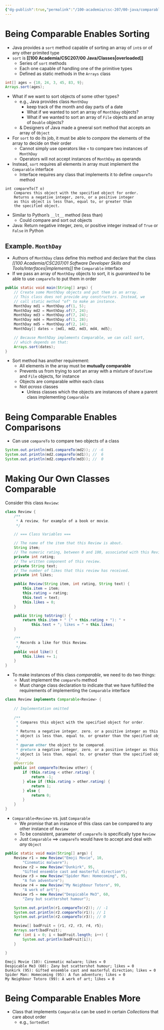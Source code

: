 ```yaml
---
{"dg-publish":true,"permalink":"/100-academia/csc-207/00-java/comparable/","tags":["#cs","#java","#lecture","#note","university"],"created":"2024-10-05T20:33:03.614-04:00","updated":"2024-10-05T23:25:14.986-04:00"}
---
```



# Being Comparable Enables Sorting

- Java provides a `sort` method capable of sorting an array of `int`s or of any other primited type
- `sort` is **[[100 Academia/CSC207/00 Java/Classes\|overloaded]]**
    - Series of `sort` methods
    - Each one capable of handling one of the primitive types
    - Defined as static methods in the `Arrays` class

```java
int[] ages = {10, 24, 3, 45, 83, 9};
Arrays.sort(ages);
```

- What if we want to sort objects of some other types?
    - e.g., Java provides class `MonthDay`
        - keep track of the month and day parts of a date
        - What if we wanted to sort an array of `MonthDay` objects?
        - What if we wanted to sort an array of `File` objects and an array of `Double` objects?
    - & Designers of Java made a gneeral sort method that accepts an array of `Object`
- For `sort` to do its job, it must be able to *compare* the elements of the array to decide on their order
    - Cannot simply use operators like `<` to compare two instances of `MonthDay`
    - Operators will not accept instances of `MonthDay` as operands
- Instead, `sort` requires all elements in array must implement the `Comparable` interface
    - Interface requires any class that implements it to define `compareTo` method

```
int compareTo(T o)
    Compares this object with the specified object for order.
    Returns a negative integer, zero, or a positive integer
    as this object is less than, equal to, or greater than
    the specified object.
```

- Similar to Python’s `__lt__` method (less than)
    - Could compare and sort out objects
- Java: Return negative integer, zero, or positive integer instead of `True` or `False` in Python

## Example. `MonthDay`

- Authors of `MonthDay` class define this method and declare that the class *[[100 Academia/CSC207/01 Software Developer Skills and Tools/Interfaces\|implements]]* the `Comparable` interface
- If we pass an array of `MonthDay` objects to sort, it is *guaranteed* to be able to use `compareTo` to put them in order

```java
public static void main(String[] args) {
    // Create some MonthDay objects and put them in an array.
    // This class does not provide any constructors. Instead, we
    // call static method "of" to make an instance.
    MonthDay md1 = MonthDay.of(1, 5);
    MonthDay md2 = MonthDay.of(7, 24);
    MonthDay md3 = MonthDay.of(7, 24);
    MonthDay md4 = MonthDay.of(1, 28);
    MonthDay md5 = MonthDay.of(2, 14);
    MonthDay[] dates = {md1, md2, md3, md4, md5};

    // Because MonthDay implements Comparable, we can call sort,
    // which depends on that:
    Arrays.sort(dates);
}
```

- Sort method has another requirement:
    - All elements in the array must be **mutually comparable**
    - Prevents us from trying to sort an array with a mixture of `DateTime` and `File` objects, for instance
    - Objects are comparable *within* each class
    - Not *across* classes
        - Unless classes which the objects are instances of share a parent class implementing `Comparable`

# Being Comparable Enables Comparisons

- Can use `compareTo` to compare two objects of a class

```java
System.out.println(md1.compareTo(md2)); // -6
System.out.println(md2.compareTo(md1)); //  6
System.out.println(md2.compareTo(md3)); //  0
```

# Making Our Own Classes Comparable

Consider this class `Review`:

```java
class Review {
    /**
     * A review, for example of a book or movie.
     */

    // === Class Variables ===

    // The name of the item that this Review is about.
    String item;
    // The numeric rating, between 0 and 100, associated with this Review.
    private int rating;
    // The written component of this review.
    private String text;
    // The number of likes that this review has received.
    private int likes;

    public Review(String item, int rating, String text) {
        this.item = item;
        this.rating = rating;
        this.text = text;
        this.likes = 0;
    }

    public String toString() {
        return this.item + " (" + this.rating + "): " +
            this.text + "; likes = " + this.likes;
    }

    /**
     * Records a like for this Review.
     */
    public void like() {
        this.likes += 1;
    }
}
```

- To make instances of this class *comparable*, we need to do two things:
    - Must implement the `compareTo` method
    - Must change class declaration to indicate that we have fulfilled the requirements of implementing the `Comparable` interface

```java
class Review implements Comparable<Review> {
    
    // Implementation omitted
    
    /**
     * Compares this object with the specified object for order.
     *
     * Returns a negative integer, zero, or a positive integer as this
     * object is less than, equal to, or greater than the specified object.
     *
     * @param other the object to be compared.
     * @return a negative integer, zero, or a positive integer as this
     * object is less than, equal to, or greater than the specified object.
     */
    @Override
    public int compareTo(Review other) {
        if (this.rating < other.rating) {
            return -1;
        } else if (this.rating > other.rating) {
            return 1;
        } else {
            return 0;
        }
    }
}
```

- `Comparable<Review>` vs. just `Comparable`
    - We *promise* that an instance of this class can be compared to any other instance of `Review`
    - To be consistent, parameter of `compareTo` is specifically type `Review`
    - Just `Comparable` $\implies$ `compareTo` would have to accept and deal with *any* `Object`

```java
public static void main(String[] args) {
    Review r1 = new Review("Emoji Movie", 10,
        "Cinematic malware");
    Review r2 = new Review("Dunkirk", 95,
        "Gifted ensemble cast and masterful direction");
    Review r3 = new Review("Spider Man: Homecoming", 95,
        "A fun adventure");
    Review r4 = new Review("My Neighbour Totoro", 99,
        "A work of art");
    Review r5 = new Review("Despicable Me3", 60,
        "Zany but scattershot humour");

    System.out.println(r1.compareTo(r2)); // -1
    System.out.println(r2.compareTo(r1)); // 1
    System.out.println(r2.compareTo(r3)); // 0

    Review[] badFruit = {r1, r2, r3, r4, r5};
    Arrays.sort(badFruit);
    for (int i = 0; i < badFruit.length; i++) {
        System.out.println(badFruit[i]);
    }

}
```

```
Emoji Movie (10): Cinematic malware; likes = 0
Despicable Me3 (60): Zany but scattershot humour; likes = 0
Dunkirk (95): Gifted ensemble cast and masterful direction; likes = 0
Spider Man: Homecoming (95): A fun adventure; likes = 0
My Neighbour Totoro (99): A work of art; likes = 0 
```

# Being Comparable Enables More

- Class that implements `Comparable` can be used in certain *Collections* that care about order
    - e.g., `SortedSet`
